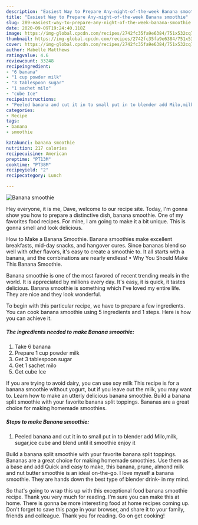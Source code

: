 ```yaml
---
description: "Easiest Way to Prepare Any-night-of-the-week Banana smoothie"
title: "Easiest Way to Prepare Any-night-of-the-week Banana smoothie"
slug: 289-easiest-way-to-prepare-any-night-of-the-week-banana-smoothie
date: 2020-09-09T19:24:40.118Z
image: https://img-global.cpcdn.com/recipes/2742fc35fa9e6384/751x532cq70/banana-smoothie-recipe-main-photo.jpg
thumbnail: https://img-global.cpcdn.com/recipes/2742fc35fa9e6384/751x532cq70/banana-smoothie-recipe-main-photo.jpg
cover: https://img-global.cpcdn.com/recipes/2742fc35fa9e6384/751x532cq70/banana-smoothie-recipe-main-photo.jpg
author: Mabelle Matthews
ratingvalue: 4.6
reviewcount: 33248
recipeingredient:
- "6 banana"
- "1 cup powder milk"
- "3 tablespoon sugar"
- "1 sachet milo"
- "cube Ice"
recipeinstructions:
- "Peeled banana and cut it in to small put in to blender add Milo,milk, sugar,ice cube and blend until it smoothie enjoy it"
categories:
- Recipe
tags:
- banana
- smoothie

katakunci: banana smoothie 
nutrition: 217 calories
recipecuisine: American
preptime: "PT13M"
cooktime: "PT38M"
recipeyield: "2"
recipecategory: Lunch

---
```



![Banana smoothie](https://img-global.cpcdn.com/recipes/2742fc35fa9e6384/751x532cq70/banana-smoothie-recipe-main-photo.jpg)

Hey everyone, it is me, Dave, welcome to our recipe site. Today, I'm gonna show you how to prepare a distinctive dish, banana smoothie. One of my favorites food recipes. For mine, I am going to make it a bit unique. This is gonna smell and look delicious.

How to Make a Banana Smoothie. Banana smoothies make excellent breakfasts, mid-day snacks, and hangover cures. Since bananas blend so well with other flavors, it&#39;s easy to create a smoothie to. It all starts with a banana, and the combinations are nearly endless! • Why You Should Make This Banana Smoothie.

Banana smoothie is one of the most favored of recent trending meals in the world. It is appreciated by millions every day. It's easy, it is quick, it tastes delicious. Banana smoothie is something which I've loved my entire life. They are nice and they look wonderful.


To begin with this particular recipe, we have to prepare a few ingredients. You can cook banana smoothie using 5 ingredients and 1 steps. Here is how you can achieve it.

<!--inarticleads1-->

##### The ingredients needed to make Banana smoothie:

1. Take 6 banana
1. Prepare 1 cup powder milk
1. Get 3 tablespoon sugar
1. Get 1 sachet milo
1. Get cube Ice


If you are trying to avoid dairy, you can use soy milk This recipe is for a banana smoothie without yogurt, but if you leave out the milk, you may want to. Learn how to make an utterly delicious banana smoothie. Build a banana split smoothie with your favorite banana split toppings. Bananas are a great choice for making homemade smoothies. 

<!--inarticleads2-->

##### Steps to make Banana smoothie:

1. Peeled banana and cut it in to small put in to blender add Milo,milk, sugar,ice cube and blend until it smoothie enjoy it


Build a banana split smoothie with your favorite banana split toppings. Bananas are a great choice for making homemade smoothies. Use them as a base and add Quick and easy to make, this banana, prune, almond milk and nut butter smoothie is an ideal on-the-go. I love myself a banana smoothie. They are hands down the best type of blender drink- in my mind. 

So that's going to wrap this up with this exceptional food banana smoothie recipe. Thank you very much for reading. I'm sure you can make this at home. There is gonna be more interesting food at home recipes coming up. Don't forget to save this page in your browser, and share it to your family, friends and colleague. Thank you for reading. Go on get cooking!

